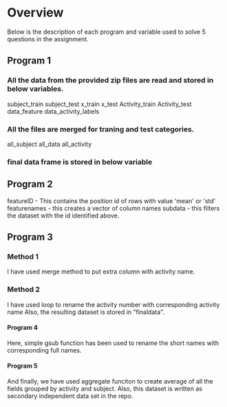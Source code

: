 <h1>Overview</h1>

Below is the description of each program and variable used to solve 5 questions in the assignment.

<h2>Program 1</h2>

<h3>All the data from the provided zip files are read and stored in below variables.</h3>
subject_train
subject_test
x_train
x_test
Activity_train
Activity_test
data_feature
data_activity_labels

<h3>All the files are merged for traning and test categories.</h3>
all_subject
all_data
all_activity

<h3>final data frame is stored in below variable</h3>

<h2>Program 2</h2>

featureID - This contains the position id of rows with value 'mean' or 'std'
featurenames - this creates a vector of column names
subdata - this filters the dataset with the id identified above.

<h2>Program 3</h2>

<h3>Method 1</h3>
I have used merge method to put extra column with activity name.

<h3>Method 2</h3>
I have used loop to rename the activity number with corresponding activity name
Also, the resulting dataset is stored in "finaldata".

<h4>Program 4</h4>

Here, simple gsub function has been used to rename the short names with corresponding full names.

<h4>Program 5</h4>

And finally, we have used aggregate funciton to create average of all the fields grouped by activity and subject.
Also, this dataset is written as secondary independent data set in the repo.






